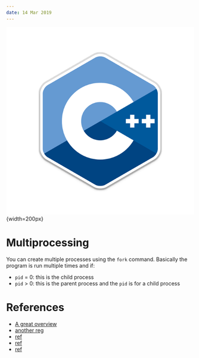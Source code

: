```yaml
---
date: 14 Mar 2019
---
```


![](pics/cpp.png){width=200px}

# Multiprocessing

You can create multiple processes using the `fork` command. Basically the program is
run multiple times and if:

- `pid` = 0: this is the child process
- `pid` > 0: this is the parent process and the `pid` is for a child process

<script src="https://gist.github.com/walchko/72a0c837e8de32bd0173097bbea97395.js"></script>

# References

- [A great overview](static/multiprocessing.pdf)
- [another reg](https://www.usna.edu/Users/cs/aviv/classes/ic221/s16/lec/14/lec.html)
- [ref](https://ece.uwaterloo.ca/~dwharder/icsrts/Tutorials/fork_exec/)
- [ref](http://timmurphy.org/2014/04/26/using-fork-in-cc-a-minimum-working-example/)
- [ref](http://thispointer.com/creating-a-new-process-using-fork-tutorial-example/)
